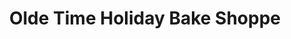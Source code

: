 ---
title: "Olde Time Holiday Bake Shoppe"
url: /greenville/olde-time-holiday-bake-shoppe/
shop: bakery
---